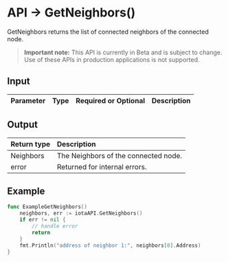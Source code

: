 # API -> GetNeighbors()
GetNeighbors returns the list of connected neighbors of the connected node.
> **Important note:** This API is currently in Beta and is subject to change. Use of these APIs in production applications is not supported.

## Input

| Parameter       | Type | Required or Optional | Description |
|:---------------|:--------|:--------| :--------|


## Output

| Return type     | Description |
|:---------------|:--------|
| Neighbors | The Neighbors of the connected node. |
| error | Returned for internal errors. |



## Example

```go
func ExampleGetNeighbors() 
	neighbors, err := iotaAPI.GetNeighbors()
	if err != nil {
		// handle error
		return
	}
	fmt.Println("address of neighbor 1:", neighbors[0].Address)
}

```
